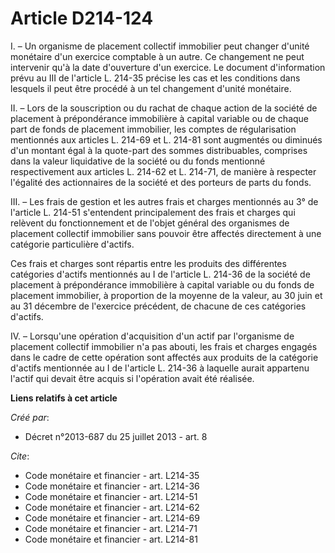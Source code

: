# Article D214-124

I. – Un organisme de placement collectif immobilier peut changer d'unité monétaire d'un exercice comptable à un autre. Ce
changement ne peut intervenir qu'à la date d'ouverture d'un exercice. Le document d'information prévu au III de l'article L.
214-35 précise les cas et les conditions dans lesquels il peut être procédé à un tel changement d'unité monétaire.

II. – Lors de la souscription ou du rachat de chaque action de la société de placement à prépondérance immobilière à capital
variable ou de chaque part de fonds de placement immobilier, les comptes de régularisation mentionnés aux articles L. 214-69
et L. 214-81 sont augmentés ou diminués d'un montant égal à la quote-part des sommes distribuables, comprises dans la valeur
liquidative de la société ou du fonds mentionné respectivement aux articles L. 214-62 et L. 214-71, de manière à respecter
l'égalité des actionnaires de la société et des porteurs de parts du fonds.

III. – Les frais de gestion et les autres frais et charges mentionnés au 3° de l'article L. 214-51 s'entendent principalement
des frais et charges qui relèvent du fonctionnement et de l'objet général des organismes de placement collectif immobilier
sans pouvoir être affectés directement à une catégorie particulière d'actifs.

Ces frais et charges sont répartis entre les produits des différentes catégories d'actifs mentionnés au I de l'article L.
214-36 de la société de placement à prépondérance immobilière à capital variable ou du fonds de placement immobilier, à
proportion de la moyenne de la valeur, au 30 juin et au 31 décembre de l'exercice précédent, de chacune de ces catégories
d'actifs.

IV. – Lorsqu'une opération d'acquisition d'un actif par l'organisme de placement collectif immobilier n'a pas abouti, les
frais et charges engagés dans le cadre de cette opération sont affectés aux produits de la catégorie d'actifs mentionnée au I
de l'article L. 214-36 à laquelle aurait appartenu l'actif qui devait être acquis si l'opération avait été réalisée.

**Liens relatifs à cet article**

_Créé par_:

  - Décret n°2013-687 du 25 juillet 2013 - art. 8

_Cite_:

  - Code monétaire et financier - art. L214-35
  - Code monétaire et financier - art. L214-36
  - Code monétaire et financier - art. L214-51
  - Code monétaire et financier - art. L214-62
  - Code monétaire et financier - art. L214-69
  - Code monétaire et financier - art. L214-71
  - Code monétaire et financier - art. L214-81
